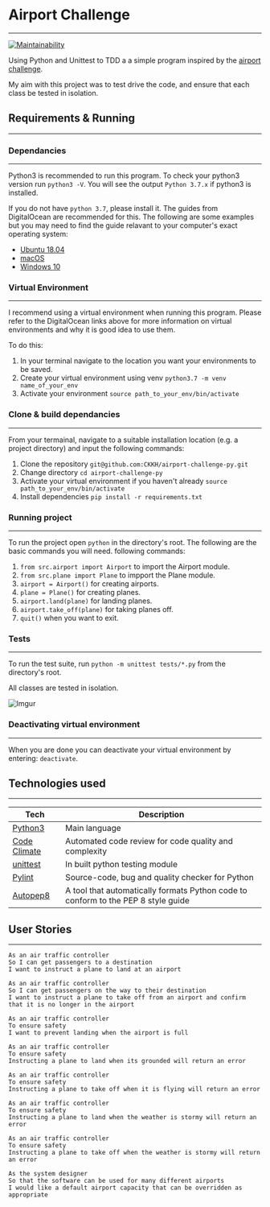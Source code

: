 # Airport Challenge
-------------------

[![Maintainability](https://api.codeclimate.com/v1/badges/965c505fe16a74a952a4/maintainability)](https://codeclimate.com/github/CKKH/airport-challenge-py/maintainability)

Using Python and Unittest to TDD a a simple program inspired by the [airport
challenge](https://github.com/makersacademy/airport_challenge).

My aim with this project was to test drive the code, and ensure that each class
be tested in isolation.

## Requirements & Running
-------------------------

### Dependancies
----------------

Python3 is recommended to run this program. To check your python3 version run `python3 -V`. You will see the output `Python 3.7.x` if python3 is installed.

If you do not have `python 3.7`, please install it. The guides from DigitalOcean are recommended for this. The following are some examples but you may need to find the guide relavant to your computer's exact operating system:

- [Ubuntu 18.04](https://www.digitalocean.com/community/tutorials/how-to-install-python-3-and-set-up-a-local-programming-environment-on-ubuntu-18-04)
- [macOS](https://www.digitalocean.com/community/tutorials/how-to-install-python-3-and-set-up-a-local-programming-environment-on-macos)
- [Windows 10](https://www.digitalocean.com/community/tutorials/how-to-install-python-3-and-set-up-a-local-programming-environment-on-windows-10)

### Virtual Environment
-----------------------

I recommend using a virtual environment when running this program. Please refer to the DigitalOcean links above for more information on virtual environments and why it is  good idea to use them.

To do this:

1. In your terminal navigate to the location you want your environments to be saved.
2. Create your virtual environment using venv `python3.7 -m venv name_of_your_env`
3. Activate your environment `source path_to_your_env/bin/activate`

### Clone & build dependancies
------------------------------

From your termainal, navigate to a suitable installation location (e.g. a project directory) and input the following commands:

1. Clone the repository `git@github.com:CKKH/airport-challenge-py.git`
2. Change directory `cd airport-challenge-py`
3. Activate your virtual environment if you haven't already `source path_to_your_env/bin/activate`
4. Install dependencies `pip install -r requirements.txt`

### Running project
-------------------

To run the project open `python` in the directory's root. The following are the
basic commands you will need.
following commands:

1. `from src.airport import Airport` to import the Airport module.
2. `from src.plane import Plane` to impport the Plane module.
3. `airport = Airport()` for creating airports.
4. `plane = Plane()` for creating planes.
5. `airport.land(plane)` for landing planes.
6. `airport.take_off(plane)` for taking planes off.
6. `quit()` when you want to exit.

### Tests
---------

To run the test suite, run `python -m unittest tests/*.py` from the directory's
root.

All classes are tested in isolation.

![Imgur](https://i.imgur.com/g77qmXJ.png?1)

### Deactivating virtual environment
------------------------------------

When you are done you can deactivate your virtual environment by entering: `deactivate`.


## Technologies used
--------------------

Tech | Description
------------- | -------------
[Python3](https://www.python.org/) | Main language
[Code Climate](https://codeclimate.com/) | Automated code review for code quality and complexity
[unittest](https://docs.python.org/3/library/unittest.html) | In built python testing module
[Pylint](https://www.pylint.org/) | Source-code, bug and quality checker for Python
[Autopep8](https://github.com/hhatto/autopep8) | A tool that automatically formats Python code to conform to the PEP 8 style guide


## User Stories
---------------

```
As an air traffic controller 
So I can get passengers to a destination 
I want to instruct a plane to land at an airport

As an air traffic controller 
So I can get passengers on the way to their destination 
I want to instruct a plane to take off from an airport and confirm that it is no longer in the airport

As an air traffic controller 
To ensure safety 
I want to prevent landing when the airport is full 

As an air traffic controller 
To ensure safety 
Instructing a plane to land when its grounded will return an error

As an air traffic controller 
To ensure safety 
Instructing a plane to take off when it is flying will return an error

As an air traffic controller 
To ensure safety 
Instructing a plane to land when the weather is stormy will return an error

As an air traffic controller 
To ensure safety 
Instructing a plane to take off when the weather is stormy will return an error

As the system designer
So that the software can be used for many different airports
I would like a default airport capacity that can be overridden as appropriate
```
